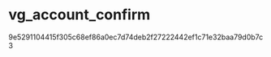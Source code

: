vg_account_confirm
==================
9e5291104415f305c68ef86a0ec7d74deb2f27222442ef1c71e32baa79d0b7c3
